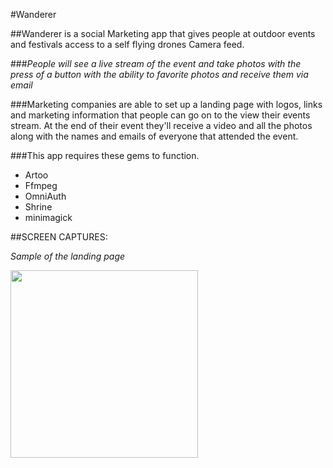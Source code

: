 #Wanderer

##Wanderer is a social Marketing app that gives people at outdoor events and festivals access to a self flying drones Camera feed.

###*People will see a live stream of the event and take photos with the press of a button with the ability to favorite photos and receive them via email*

###Marketing companies are able to set up a landing page with logos, links and marketing information that people can go on to the view their events stream. At the end of their event they'll receive a video and all the photos along with the names and emails of everyone that attended the event.

###This app requires these gems to function.
- Artoo
- Ffmpeg
- OmniAuth
- Shrine
- minimagick

##SCREEN CAPTURES:

*Sample of the landing page*

<img src="" width="300">
